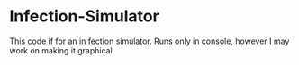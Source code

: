 # Infection-Simulator

This code if for an in fection simulator.
Runs only in console, however I may work on making it graphical.
